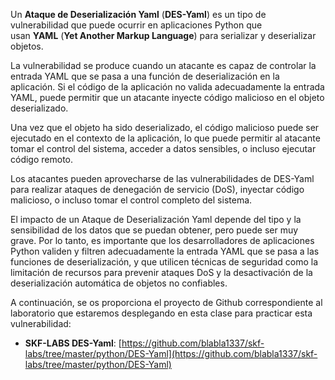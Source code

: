 Un **Ataque de Deserialización Yaml** (**DES-Yaml**) es un tipo de vulnerabilidad que puede ocurrir en aplicaciones Python que usan **YAML** (**Yet Another Markup Language**) para serializar y deserializar objetos.

La vulnerabilidad se produce cuando un atacante es capaz de controlar la entrada YAML que se pasa a una función de deserialización en la aplicación. Si el código de la aplicación no valida adecuadamente la entrada YAML, puede permitir que un atacante inyecte código malicioso en el objeto deserializado.

Una vez que el objeto ha sido deserializado, el código malicioso puede ser ejecutado en el contexto de la aplicación, lo que puede permitir al atacante tomar el control del sistema, acceder a datos sensibles, o incluso ejecutar código remoto.

Los atacantes pueden aprovecharse de las vulnerabilidades de DES-Yaml para realizar ataques de denegación de servicio (DoS), inyectar código malicioso, o incluso tomar el control completo del sistema.

El impacto de un Ataque de Deserialización Yaml depende del tipo y la sensibilidad de los datos que se puedan obtener, pero puede ser muy grave. Por lo tanto, es importante que los desarrolladores de aplicaciones Python validen y filtren adecuadamente la entrada YAML que se pasa a las funciones de deserialización, y que utilicen técnicas de seguridad como la limitación de recursos para prevenir ataques DoS y la desactivación de la deserialización automática de objetos no confiables.

A continuación, se os proporciona el proyecto de Github correspondiente al laboratorio que estaremos desplegando en esta clase para practicar esta vulnerabilidad:

-   **SKF-LABS DES-Yaml**: [https://github.com/blabla1337/skf-labs/tree/master/python/DES-Yaml](https://github.com/blabla1337/skf-labs/tree/master/python/DES-Yaml)
